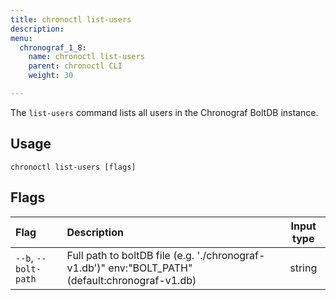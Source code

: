 ```yaml
---
title: chronoctl list-users
description:
menu:
  chronograf_1_8:
    name: chronoctl list-users
    parent: chronoctl CLI
    weight: 30

---
```


The `list-users` command lists all users in the Chronograf BoltDB instance.

## Usage
```
chronoctl list-users [flags]
```

## Flags
| Flag                       | Description                                                                                           | Input type |
| :---------------------     | :---------------------------------------------------------------------------------------------------- | :--------: |
| `--b`, `--bolt-path`            | Full path to boltDB file (e.g. './chronograf-v1.db')" env:"BOLT_PATH" (default:chronograf-v1.db)                         | string     |
